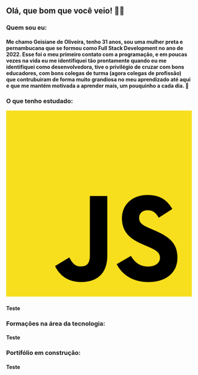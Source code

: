 ## Olá, que bom que você veio! 👋🏾

### Quem sou eu:

#### Me chamo Geisiane de Oliveira, tenho 31 anos, sou uma mulher preta e pernambucana que se formou como Full Stack Development no ano de 2022. Esse foi o meu primeiro contato com a programação, e em poucas vezes na vida eu me identifiquei tão prontamente quando eu me identifiquei como desenvolvedora, tive o privilégio de cruzar com bons educadores, com bons colegas de turma (agora colegas de profissão) que contrubuiram de forma muito grandiosa no meu aprendizado até aqui e que me mantém motivada a aprender mais, um pouquinho a cada dia. 🌱

### O que tenho estudado:

<img src="https://github.com/GeisianedeOliveira/GeisianedeOliveira/blob/main/Logo/JS.png">

#### Teste

### Formações na área da tecnologia:

#### Teste

### Portifólio em construção:

#### Teste
